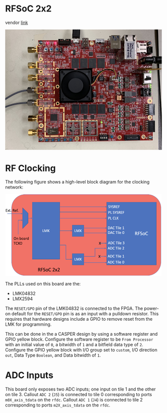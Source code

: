 # RFSoC 2x2

vendor [link][pynq-rfsoc2x2]

![](../../../_static/img/rfsoc/readme/rfsoc2x2.jpeg)

# RF Clocking
The following figure shows a high-level block diagram for the clocking network:

![](../../../_static/img/rfsoc/readme/clk-rfsoc2x2.png)

The PLLs used on this board are the:
  * LMK04832
  * LMX2594

The `RESET/GPO` pin of the LMK04832 is connected to the FPGA. The power-on
default for the `RESET/GPO` pin is as an input with a pulldown resistor. This
requires that hardware designs include a GPIO to remove reset from the LMK for
programming.

This can be done in the a CASPER design by using a software register and GPIO
yellow block.  Configure the software register to be `From Processor` with an
initial value of `0`, a bitwidth of `1` and a bitfield data type of `2`.
Configure the GPIO yellow block with I/O group set to `custom`, I/O direction
`out`, Data Type `Boolean`, and Data bitwidth of `1`.

# ADC Inputs
This board only exposes two ADC inputs; one input on tile 1 and the other on
tile 3. Callout `ADC 2` (`J5`) is connected to tile 0 corresponding to ports
`m0X_axis_tdata` on the `rfdc`. Callout `ADC 1` (`J4`) is connected to tile 2
corresponding to ports `m2X_axis_tdata` on the `rfdc`.

[pynq-rfsoc2x2]: https://www.rfsoc-pynq.io/rfsoc_2x2_overview
